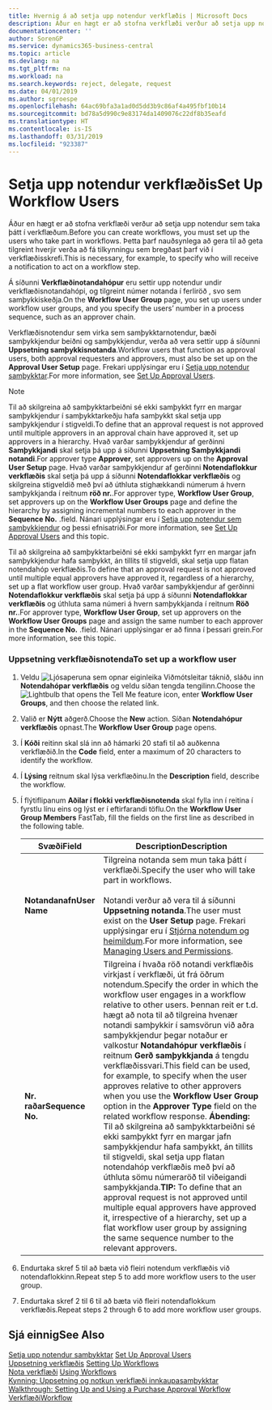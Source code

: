 ```yaml
---
title: Hvernig á að setja upp notendur verkflæðis | Microsoft Docs
description: Áður en hægt er að stofna verkflæði verður að setja upp notendur sem taka þátt í verkflæðum. Þetta þarf nauðsynlega að gera til að geta tilgreint hverjir verða að fá tilkynningu sem bregðast þarf við í verkflæðisskrefi.
documentationcenter: ''
author: SorenGP
ms.service: dynamics365-business-central
ms.topic: article
ms.devlang: na
ms.tgt_pltfrm: na
ms.workload: na
ms.search.keywords: reject, delegate, request
ms.date: 04/01/2019
ms.author: sgroespe
ms.openlocfilehash: 64ac69bfa3a1ad0d5dd3b9c86af4a495fbf10b14
ms.sourcegitcommit: bd78a5d990c9e83174da1409076c22df8b35eafd
ms.translationtype: HT
ms.contentlocale: is-IS
ms.lasthandoff: 03/31/2019
ms.locfileid: "923387"
---
```

# <a name="set-up-workflow-users"></a><span data-ttu-id="13316-104">Setja upp notendur verkflæðis</span><span class="sxs-lookup"><span data-stu-id="13316-104">Set Up Workflow Users</span></span>
<span data-ttu-id="13316-105">Áður en hægt er að stofna verkflæði verður að setja upp notendur sem taka þátt í verkflæðum.</span><span class="sxs-lookup"><span data-stu-id="13316-105">Before you can create workflows, you must set up the users who take part in workflows.</span></span> <span data-ttu-id="13316-106">Þetta þarf nauðsynlega að gera til að geta tilgreint hverjir verða að fá tilkynningu sem bregðast þarf við í verkflæðisskrefi.</span><span class="sxs-lookup"><span data-stu-id="13316-106">This is necessary, for example, to specify who will receive a notification to act on a workflow step.</span></span>  

<span data-ttu-id="13316-107">Á síðunni **Verkflæðinotandahópur** eru settir upp notendur undir verkflæðisnotandahópi, og tilgreint númer notanda í ferliröð , svo sem samþykkiskeðja.</span><span class="sxs-lookup"><span data-stu-id="13316-107">On the **Workflow User Group** page, you set up users under workflow user groups, and you specify the users’ number in a process sequence, such as an approver chain.</span></span>  

<span data-ttu-id="13316-108">Verkflæðisnotendur sem virka sem samþykktarnotendur, bæði samþykkjendur beiðni og samþykkjendur, verða að vera settir upp á síðunni **Uppsetning samþykkisnotanda**.</span><span class="sxs-lookup"><span data-stu-id="13316-108">Workflow users that function as approval users, both approval requesters and approvers, must also be set up on the **Approval User Setup** page.</span></span> <span data-ttu-id="13316-109">Frekari upplýsingar eru í [Setja upp notendur samþykktar](across-how-to-set-up-approval-users.md).</span><span class="sxs-lookup"><span data-stu-id="13316-109">For more information, see [Set Up Approval Users](across-how-to-set-up-approval-users.md).</span></span>  

> [!NOTE]  
>  <span data-ttu-id="13316-110">Til að skilgreina að samþykktarbeiðni sé ekki samþykkt fyrr en margar samþykkjendur í samþykktarkeðju hafa samþykkt skal setja upp samþykkjendur í stigveldi.</span><span class="sxs-lookup"><span data-stu-id="13316-110">To define that an approval request is not approved until multiple approvers in an approval chain have approved it, set up approvers in a hierarchy.</span></span> <span data-ttu-id="13316-111">Hvað varðar samþykkjendur af gerðinni **Samþykkjandi** skal setja þá upp á síðunni **Uppsetning Samþykkjandi notandi**.</span><span class="sxs-lookup"><span data-stu-id="13316-111">For approver type **Approver**, set approvers up on the **Approval User Setup** page.</span></span> <span data-ttu-id="13316-112">Hvað varðar samþykkjendur af gerðinni **Notendaflokkur verkflæðis** skal setja þá upp á síðunni **Notendaflokkar verkflæðis** og skilgreina stigveldið með því að úthluta stighækkandi númerum á hvern samþykkjanda í reitnum **röð nr.**.</span><span class="sxs-lookup"><span data-stu-id="13316-112">For approver type, **Workflow User Group**, set approvers up on the **Workflow User Groups** page and define the hierarchy by assigning incremental numbers to each approver in the **Sequence No.**</span></span> <span data-ttu-id="13316-113">.</span><span class="sxs-lookup"><span data-stu-id="13316-113">field.</span></span> <span data-ttu-id="13316-114">Nánari upplýsingar eru í [Setja upp notendur sem samþykkjendur](across-how-to-set-up-approval-users.md) og þessi efnisatriði.</span><span class="sxs-lookup"><span data-stu-id="13316-114">For more information, see [Set Up Approval Users](across-how-to-set-up-approval-users.md) and this topic.</span></span>  
>   
>  <span data-ttu-id="13316-115">Til að skilgreina að samþykktarbeiðni sé ekki samþykkt fyrr en margar jafn samþykkjendur hafa samþykkt, án tillits til stigveldi, skal setja upp flatan notendahóp verkflæðis.</span><span class="sxs-lookup"><span data-stu-id="13316-115">To define that an approval request is not approved until multiple equal approvers have approved it, regardless of a hierarchy, set up a flat workflow user group.</span></span> <span data-ttu-id="13316-116">Hvað varðar samþykkjendur af gerðinni **Notendaflokkur verkflæðis** skal setja þá upp á síðunni **Notendaflokkar verkflæðis** og úthluta sama númeri á hvern samþykkjanda í reitnum **Röð nr.**.</span><span class="sxs-lookup"><span data-stu-id="13316-116">For approver type, **Workflow User Group**, set up approvers on the **Workflow User Groups** page and assign the same number to each approver in the **Sequence No.**</span></span> <span data-ttu-id="13316-117">.</span><span class="sxs-lookup"><span data-stu-id="13316-117">field.</span></span> <span data-ttu-id="13316-118">Nánari upplýsingar er að finna í þessari grein.</span><span class="sxs-lookup"><span data-stu-id="13316-118">For more information, see this topic.</span></span>  

### <a name="to-set-up-a-workflow-user"></a><span data-ttu-id="13316-119">Uppsetning verkflæðisnotenda</span><span class="sxs-lookup"><span data-stu-id="13316-119">To set up a workflow user</span></span>  

1. <span data-ttu-id="13316-120">Veldu ![Ljósaperuna sem opnar eiginleika Viðmótsleitar](media/ui-search/search_small.png "Segðu mér hvað þú vilt gera") táknið, sláðu inn **Notendahópar verkflæðis** og veldu síðan tengda tengilinn.</span><span class="sxs-lookup"><span data-stu-id="13316-120">Choose the ![Lightbulb that opens the Tell Me feature](media/ui-search/search_small.png "Tell me what you want to do") icon, enter **Workflow User Groups**, and then choose the related link.</span></span>  
2. <span data-ttu-id="13316-121">Valið er **Nýtt** aðgerð.</span><span class="sxs-lookup"><span data-stu-id="13316-121">Choose the **New** action.</span></span> <span data-ttu-id="13316-122">Síðan **Notendahópur verkflæðis** opnast.</span><span class="sxs-lookup"><span data-stu-id="13316-122">The **Workflow User Group** page opens.</span></span>  
3. <span data-ttu-id="13316-123">Í **Kóði** reitinn skal slá inn að hámarki 20 stafi til að auðkenna verkflæðið.</span><span class="sxs-lookup"><span data-stu-id="13316-123">In the **Code** field, enter a maximum of 20 characters to identify the workflow.</span></span>  
4. <span data-ttu-id="13316-124">Í **Lýsing** reitnum skal lýsa verkflæðinu.</span><span class="sxs-lookup"><span data-stu-id="13316-124">In the **Description** field, describe the workflow.</span></span>  
5. <span data-ttu-id="13316-125">Í flýtiflipanum **Aðilar í flokki verkflæðisnotenda** skal fylla inn í reitina í fyrstlu línu eins og lýst er í eftirfarandi töflu.</span><span class="sxs-lookup"><span data-stu-id="13316-125">On the **Workflow User Group Members** FastTab, fill the fields on the first line as described in the following table.</span></span>  

    |<span data-ttu-id="13316-126">Svæði</span><span class="sxs-lookup"><span data-stu-id="13316-126">Field</span></span>|<span data-ttu-id="13316-127">Description</span><span class="sxs-lookup"><span data-stu-id="13316-127">Description</span></span>|  
    |---------------------------------|---------------------------------------|  
    |<span data-ttu-id="13316-128">**Notandanafn**</span><span class="sxs-lookup"><span data-stu-id="13316-128">**User Name**</span></span>|<span data-ttu-id="13316-129">Tilgreina notanda sem mun taka þátt í verkflæði.</span><span class="sxs-lookup"><span data-stu-id="13316-129">Specify the user who will take part in workflows.</span></span><br /><br /> <span data-ttu-id="13316-130">Notandi verður að vera til á síðunni **Uppsetning notanda**.</span><span class="sxs-lookup"><span data-stu-id="13316-130">The user must exist on the **User Setup** page.</span></span> <span data-ttu-id="13316-131">Frekari upplýsingar eru í [Stjórna notendum og heimildum](ui-how-users-permissions.md).</span><span class="sxs-lookup"><span data-stu-id="13316-131">For more information, see [Managing Users and Permissions](ui-how-users-permissions.md).</span></span>|  
    |<span data-ttu-id="13316-132">**Nr. raðar**</span><span class="sxs-lookup"><span data-stu-id="13316-132">**Sequence No.**</span></span>|<span data-ttu-id="13316-133">Tilgreina í hvaða röð notandi verkflæðis virkjast í verkflæði, út frá öðrum notendum.</span><span class="sxs-lookup"><span data-stu-id="13316-133">Specify the order in which the workflow user engages in a workflow relative to other users.</span></span> <span data-ttu-id="13316-134">Þennan reit er t.d. hægt að nota til að tilgreina hvenær notandi samþykkir í samsvörun við aðra samþykkjendur þegar notaður er valkostur **Notandahópur verkflæðis** í reitnum **Gerð samþykkjanda** á tengdu verkflæðissvari.</span><span class="sxs-lookup"><span data-stu-id="13316-134">This field can be used, for example, to specify when the user approves relative to other approvers when you use the **Workflow User Group** option in the **Approver Type** field on the related workflow response.</span></span> <span data-ttu-id="13316-135">**Ábending:** Til að skilgreina að samþykktarbeiðni sé ekki samþykkt fyrr en margar jafn samþykkjendur hafa samþykkt, án tillits til stigveldi, skal setja upp flatan notendahóp verkflæðis með því að úthluta sömu númeraröð til viðeigandi samþykkjanda.</span><span class="sxs-lookup"><span data-stu-id="13316-135">**TIP:**  To define that an approval request is not approved until multiple equal approvers have approved it, irrespective of a hierarchy, set up a flat workflow user group by assigning the same sequence number to the relevant approvers.</span></span>|  
6. <span data-ttu-id="13316-136">Endurtaka skref 5 til að bæta við fleiri notendum verkflæðis við notendaflokkinn.</span><span class="sxs-lookup"><span data-stu-id="13316-136">Repeat step 5 to add more workflow users to the user group.</span></span>  
7. <span data-ttu-id="13316-137">Endurtaka skref 2 til 6 til að bæta við fleiri notendaflokkum verkflæðis.</span><span class="sxs-lookup"><span data-stu-id="13316-137">Repeat steps 2 through 6 to add more workflow user groups.</span></span>  

## <a name="see-also"></a><span data-ttu-id="13316-138">Sjá einnig</span><span class="sxs-lookup"><span data-stu-id="13316-138">See Also</span></span>  
<span data-ttu-id="13316-139">[Setja upp notendur samþykktar](across-how-to-set-up-approval-users.md) </span><span class="sxs-lookup"><span data-stu-id="13316-139">[Set Up Approval Users](across-how-to-set-up-approval-users.md) </span></span>  
<span data-ttu-id="13316-140">[Uppsetning verkflæðis](across-set-up-workflows.md) </span><span class="sxs-lookup"><span data-stu-id="13316-140">[Setting Up Workflows](across-set-up-workflows.md) </span></span>  
<span data-ttu-id="13316-141">[Nota verkflæði](across-use-workflows.md) </span><span class="sxs-lookup"><span data-stu-id="13316-141">[Using Workflows](across-use-workflows.md) </span></span>  
<span data-ttu-id="13316-142">[Kynning: Uppsetning og notkun verkflæði innkaupasamþykktar](walkthrough-setting-up-and-using-a-purchase-approval-workflow.md) </span><span class="sxs-lookup"><span data-stu-id="13316-142">[Walkthrough: Setting Up and Using a Purchase Approval Workflow](walkthrough-setting-up-and-using-a-purchase-approval-workflow.md) </span></span>  
[<span data-ttu-id="13316-143">Verkflæði</span><span class="sxs-lookup"><span data-stu-id="13316-143">Workflow</span></span>](across-workflow.md)   
